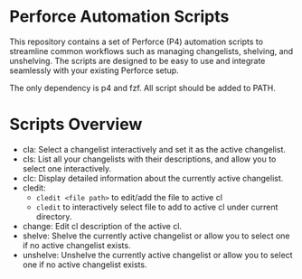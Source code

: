 # Perforce Automation Scripts
This repository contains a set of Perforce (P4) automation scripts to streamline common workflows such as managing changelists, shelving, and unshelving. The scripts are designed to be easy to use and integrate seamlessly with your existing Perforce setup.

The only dependency is p4 and fzf.
All script should be added to PATH.

# Scripts Overview
- cla: Select a changelist interactively and set it as the active changelist.
- cls: List all your changelists with their descriptions, and allow you to select one interactively.
- clc: Display detailed information about the currently active changelist.
- cledit:
    - `cledit <file path>` to edit/add the file to active cl
    - `cledit` to interactively select file to add to active cl under current directory.
- change: Edit cl description of the active cl.
- shelve: Shelve the currently active changelist or allow you to select one if no active changelist exists.
- unshelve: Unshelve the currently active changelist or allow you to select one if no active changelist exists.
